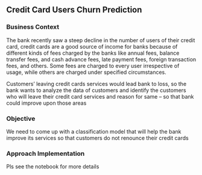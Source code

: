 ## Credit Card Users Churn Prediction

### Business Context
The bank recently saw a steep decline in the number of users of their credit card, credit cards are a good source of income for banks because of different kinds of fees charged by the banks like annual fees, balance transfer fees, and cash advance fees, late payment fees, foreign transaction fees, and others. Some fees are charged to every user irrespective of usage, while others are charged under specified circumstances.

Customers’ leaving credit cards services would lead bank to loss, so the bank wants to analyze the data of customers and identify the customers who will leave their credit card services and reason for same – so that bank could improve upon those areas

### Objective 
We need to come up with a classification model that will help the bank improve its services so that customers do not renounce their credit cards

### Approach Implementation
Pls see the notebook for more details

